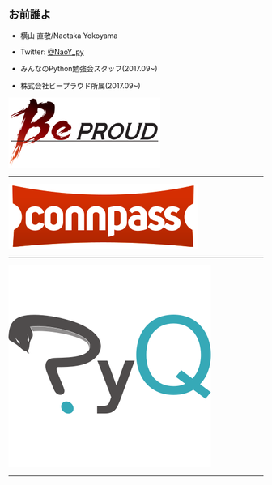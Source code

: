 ## お前誰よ

- 横山 直敬/Naotaka Yokoyama

- Twitter: [@NaoY_py](https://twitter.com/NaoY_py)

- みんなのPython勉強会スタッフ(2017.09~)

- 株式会社ビープラウド所属(2017.09~)

![BeProud](assets/beproud.png)

---

![connpass](assets/connpass.png)

---

![PyQ](assets/pyq.png)

---

